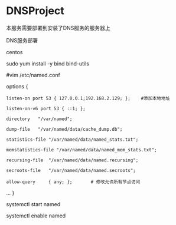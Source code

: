 # DNSProject
本服务需要部署到安装了DNS服务的服务器上

DNS服务部署

centos

sudo yum install -y bind bind-utils

#vim /etc/named.conf

options {

	listen-on port 53 { 127.0.0.1;192.168.2.129; };    #添加本地地址
 
	listen-on-v6 port 53 { ::1; };
 
	directory 	"/var/named";
 
	dump-file 	"/var/named/data/cache_dump.db";
 
	statistics-file "/var/named/data/named_stats.txt";
 
	memstatistics-file "/var/named/data/named_mem_stats.txt";
 
	recursing-file  "/var/named/data/named.recursing";
 
	secroots-file   "/var/named/data/named.secroots";
 
	allow-query     { any; };       # 修改允许所有节点访问

   ...
   }

systemctl start named 

systemctl enable named 
